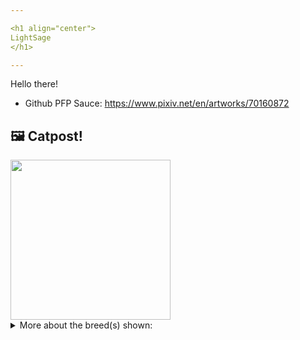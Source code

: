 ```yaml
---

<h1 align="center">
LightSage
</h1>

---
```


Hello there!


- Github PFP Sauce: https://www.pixiv.net/en/artworks/70160872


## 🖼️ Catpost!

<sub>
    <img src="https://cdn2.thecatapi.com/images/mNOdlAkXR.jpg" height="256">
</sub>


<details>
<summary>More about the breed(s) shown:</summary>

Breed: Cheetoh

Description: The Cheetoh has a super affectionate nature and real love for their human companions; they are intelligent with the ability to learn quickly. You can expect that a Cheetoh will be a fun-loving kitty who enjoys playing, running, and jumping through every room in your house.

Links:
<ul>
  <li>CFA None available</li>
  <li>Wikipedia https://en.wikipedia.org/wiki/Bengal_cat#Cheetoh</li>
</ul> 

</details>
